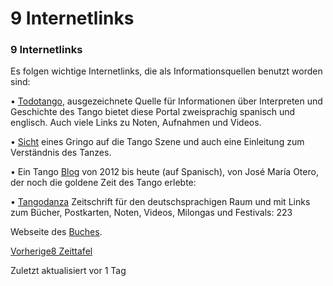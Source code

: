 # 9 Internetlinks

### 9 Internetlinks

Es folgen wichtige Internetlinks, die als Informationsquellen benutzt worden sind:

• [Todotango](https://www.todotango.com/), ausgezeichnete Quelle für Informationen über Interpreten und Geschichte des Tango bietet diese Portal zweisprachig spanisch und englisch. Auch viele Links zu Noten, Aufnahmen und Videos.

• [Sicht](https://www.tangoandchaos.org/) eines Gringo auf die Tango Szene und auch eine Einleitung zum Verständnis des Tanzes.

• Ein Tango [Blog](https://tangosalbardo.blogspot.com/) von 2012 bis heute (auf Spanisch), von José María Otero, der noch die goldene Zeit des Tango erlebte:

• [Tangodanza](https://www.tangodanza.de/) Zeitschrift für den deutschsprachigen Raum und mit Links zum Bücher, Postkarten, Noten, Videos, Milongas und Festivals: 223

Webseite des [Buches](https://jorge-rodrigo.de/Tango).

[Vorherige8 Zeittafel](broken-reference)

Zuletzt aktualisiert vor 1 Tag

